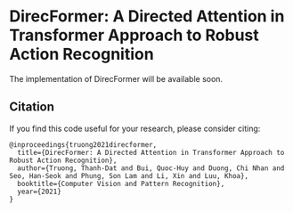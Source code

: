 # DirecFormer: A Directed Attention in Transformer Approach to Robust Action Recognition

The implementation of DirecFormer will be available soon.

## Citation
If you find this code useful for your research, please consider citing:
```
@inproceedings{truong2021direcformer,
  title={DirecFormer: A Directed Attention in Transformer Approach to Robust Action Recognition},
  author={Truong, Thanh-Dat and Bui, Quoc-Huy and Duong, Chi Nhan and Seo, Han-Seok and Phung, Son Lam and Li, Xin and Luu, Khoa},
  booktitle={Computer Vision and Pattern Recognition},
  year={2021}
}
```
